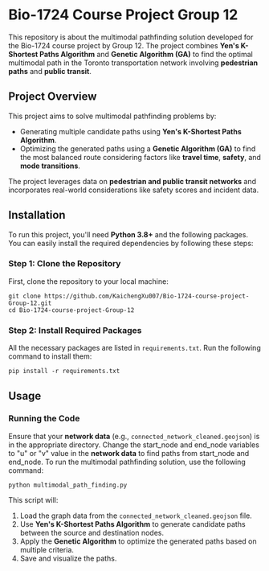 # Bio-1724 Course Project Group 12

This repository is about the multimodal pathfinding solution developed for the Bio-1724 course project by Group 12. The project combines **Yen's K-Shortest Paths Algorithm** and **Genetic Algorithm (GA)** to find the optimal multimodal path in the Toronto transportation network involving **pedestrian paths** and **public transit**.

## Project Overview
This project aims to solve multimodal pathfinding problems by:
- Generating multiple candidate paths using **Yen's K-Shortest Paths Algorithm**.
- Optimizing the generated paths using a **Genetic Algorithm (GA)** to find the most balanced route considering factors like **travel time**, **safety**, and **mode transitions**.

The project leverages data on **pedestrian and public transit networks** and incorporates real-world considerations like safety scores and incident data.

## Installation

To run this project, you'll need **Python 3.8+** and the following packages. You can easily install the required dependencies by following these steps:

### Step 1: Clone the Repository
First, clone the repository to your local machine:

```
git clone https://github.com/KaichengXu007/Bio-1724-course-project-Group-12.git
cd Bio-1724-course-project-Group-12
```

### Step 2: Install Required Packages
All the necessary packages are listed in `requirements.txt`. Run the following command to install them:

```
pip install -r requirements.txt
```

## Usage

### Running the Code
Ensure that your **network data** (e.g., `connected_network_cleaned.geojson`) is in the appropriate directory.
Change the start_node and end_node variables to "u" or "v" value in the **network data** to find paths from start_node and end_node.
To run the multimodal pathfinding solution, use the following command:

```
python multimodal_path_finding.py
```

This script will:

1. Load the graph data from the `connected_network_cleaned.geojson` file.
2. Use **Yen's K-Shortest Paths Algorithm** to generate candidate paths between the source and destination nodes.
3. Apply the **Genetic Algorithm** to optimize the generated paths based on multiple criteria.
4. Save and visualize the paths.
